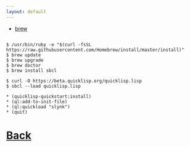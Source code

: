 ```yaml
---
layout: default
---
```


* [brew](https://brew.sh/index_ko)


```

$ /usr/bin/ruby -e "$(curl -fsSL https://raw.githubusercontent.com/Homebrew/install/master/install)"
$ brew update
$ brew upgrade
$ brew doctor
$ brew install sbcl

$ curl -O https://beta.quicklisp.org/quicklisp.lisp
$ sbcl --load quicklisp.lisp

* (quicklisp-quickstart:install)
* (ql:add-to-init-file)
* (ql:quickload "slynk")
* (quit)

```

# [Back](./)
